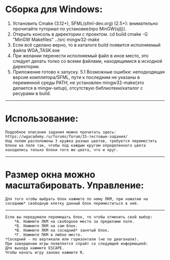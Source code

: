 Сборка для Windows:
====
1. Установить Cmake (3.12+), SFML(sfml-dev.org) (2.5+): внимательно прочитайте туториал по установке(про MinGW(sjlj)).
2. Открыть консоль в директории с проектом.
	cd build 
	cmake -G "MinGW Makefiles" ../src
	mingw32-make	
3. Если всё сделано верно, то в каталоге build появится исполняемый файла WGA_TASK.exe
4. При желании перенести исполняемый файл в иное место, это следует делать толко со всеми файлами, находящимися в исходной директории.
5. Приложение готово к запуску.
5.1 Возможные ошибки: неподходящая версия комплятора/SFML, пути к последним не указаны в переменной среды PATH, не установлен mingw32-make(это делается в mingw-setup), отсутствую библиотеки/каталог с ресурами в build.
----
Использование:  
====
	Подробное описание задания можно прочитать здесь: https://wgacademy.ru/forums/forum/15-тестовые-задания/
	Над полем расположены 3 кружка разных цветов, требуется переместить блоки на поле так, чтобы под каждым кругом определенного цвета находились только блоки того же цвета, что и круг. 
---
**Размер окна можно масштабировать.** 
Управление:
====
	Для того чтобы выбрать блок нажмите по нему ЛКМ, при нажатии на соседнюю* свободную клетку данный блок переместиться в неё. 
---
	Если вы передумали перемещать блок, то чтобы отменить свой выбор:
		*А. Нажмите ЛКМ на свободное место за пределами поля.
		*Б. Нажмите ЛКМ на сам блок. 
		*В. Нажмите ЛКМ на соседний* занятый блок.
		*Г. Нажмите ПКМ в любое место. 
	*Соседний - по вертикали или горизонтали (не по диагонали).
	При завершении игры появляется спрайт со следующей информацией:
	Для выхода нажмите ESCAPE.
	Чтобы начать игру заново нажмите R.
